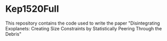 # Kep1520Full

This repository contains the code used to write the paper
"Disintegrating Exoplanets: Creating Size Constraints by Statistically Peering Through the Debris"
